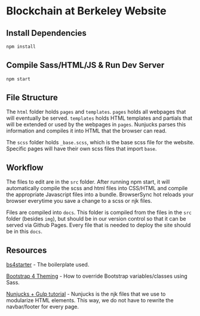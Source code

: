 # Blockchain at Berkeley Website

## Install Dependencies

```bash
npm install 
```

## Compile Sass/HTML/JS & Run Dev Server

```bash
npm start
```

## File Structure

The `html` folder holds `pages` and `templates`. `pages` holds all webpages that will eventually be served. `templates` holds HTML templates and partials that will be extended or used by the webpages in `pages`. Nunjucks parses this information and compiles it into HTML that the browser can read.

The `scss` folder holds `_base.scss`, which is the base scss file for the website. Specific pages will have their own scss files that import `base`.

## Workflow

The files to edit are in the `src` folder. After running npm start, it will automatically compile the scss and html files into CSS/HTML and compile the appropriate Javascript files into a bundle. BrowserSync hot reloads your browser everytime you save a change to a scss or njk files.

Files are compiled into `docs`. This folder is compiled from the files in the `src` folder (besides `img`), but should be in our version control so that it can be served via Github Pages. Every file that is needed to deploy the site should be in this `docs`.

## Resources
[bs4starter](https://github.com/bradtraversy/bs4starter) - The boilerplate used.

[Bootstrap 4 Theming](https://getbootstrap.com/docs/4.0/getting-started/theming/) - How to override Bootstrap variables/classes using Sass.

[Nunjucks + Gulp tutorial](https://bonfacemunyoki.com/post/2017-07-23-modularizing-html/) - Nunjucks is the njk files that we use to modularize HTML elements. This way, we do not have to rewrite the navbar/footer for every page.
